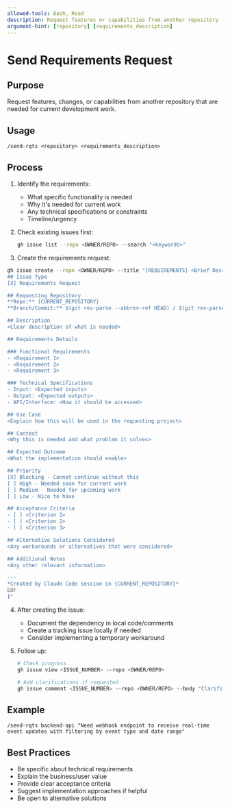 ```yaml
---
allowed-tools: Bash, Read
description: Request features or capabilities from another repository for current development work
argument-hint: [repository] [requirements_description]
---
```


# Send Requirements Request

## Purpose
Request features, changes, or capabilities from another repository that are needed for current development work.

## Usage
```
/send-rqts <repository> <requirements_description>
```

## Process

1. Identify the requirements:
   - What specific functionality is needed
   - Why it's needed for current work
   - Any technical specifications or constraints
   - Timeline/urgency

2. Check existing issues first:
   ```bash
   gh issue list --repo <OWNER/REPO> --search "<keywords>"
   ```

3. Create the requirements request:

```bash
gh issue create --repo <OWNER/REPO> --title "[REQUIREMENTS] <Brief Description>" --body "$(cat <<'EOF'
## Issue Type
[X] Requirements Request

## Requesting Repository
**Repo:** {CURRENT_REPOSITORY}
**Branch/Commit:** $(git rev-parse --abbrev-ref HEAD) / $(git rev-parse --short HEAD)

## Description
<Clear description of what is needed>

## Requirements Details

### Functional Requirements
- <Requirement 1>
- <Requirement 2>
- <Requirement 3>

### Technical Specifications
- Input: <Expected inputs>
- Output: <Expected outputs>
- API/Interface: <How it should be accessed>

## Use Case
<Explain how this will be used in the requesting project>

## Context
<Why this is needed and what problem it solves>

## Expected Outcome
<What the implementation should enable>

## Priority
[X] Blocking - Cannot continue without this
[ ] High - Needed soon for current work
[ ] Medium - Needed for upcoming work
[ ] Low - Nice to have

## Acceptance Criteria
- [ ] <Criterion 1>
- [ ] <Criterion 2>
- [ ] <Criterion 3>

## Alternative Solutions Considered
<Any workarounds or alternatives that were considered>

## Additional Notes
<Any other relevant information>

---
*Created by Claude Code session in {CURRENT_REPOSITORY}*
EOF
)"
```

4. After creating the issue:
   - Document the dependency in local code/comments
   - Create a tracking issue locally if needed
   - Consider implementing a temporary workaround

5. Follow up:
   ```bash
   # Check progress
   gh issue view <ISSUE_NUMBER> --repo <OWNER/REPO>
   
   # Add clarifications if requested
   gh issue comment <ISSUE_NUMBER> --repo <OWNER/REPO> --body "Clarification: ..."
   ```

## Example
```
/send-rqts backend-api "Need webhook endpoint to receive real-time event updates with filtering by event type and date range"
```

## Best Practices
- Be specific about technical requirements
- Explain the business/user value
- Provide clear acceptance criteria
- Suggest implementation approaches if helpful
- Be open to alternative solutions